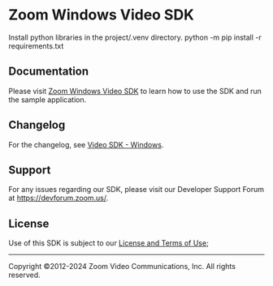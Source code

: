 # Zoom Windows Video SDK

Install python libraries in the project/.venv directory.
python -m pip install -r requirements.txt

## Documentation
Please visit [Zoom Windows Video SDK](https://developers.zoom.us/docs/video-sdk/windows/) to learn how to use the SDK and run the sample application.

## Changelog

For the changelog, see [Video SDK - Windows](https://devsupport.zoom.us/hc/en-us/sections/9481996074637-Windows).

## Support

For any issues regarding our SDK, please visit our Developer Support Forum at https://devforum.zoom.us/.

## License

Use of this SDK is subject to our [License and Terms of Use](https://explore.zoom.us/docs/en-us/video-sdk-terms.html);

---
Copyright ©2012-2024 Zoom Video Communications, Inc. All rights reserved.

